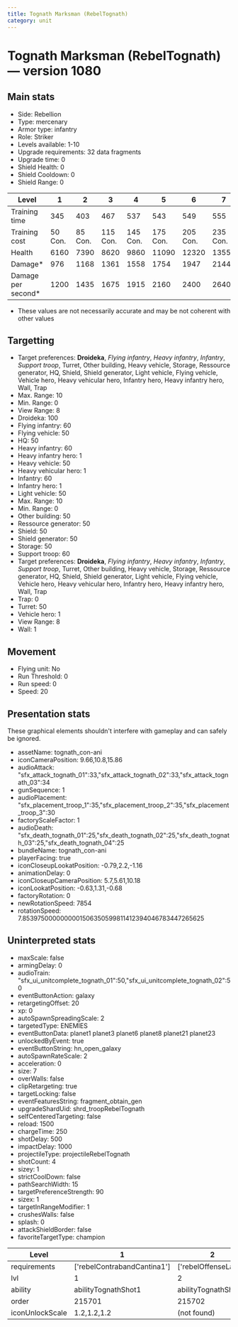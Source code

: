 ```yaml
---
title: Tognath Marksman (RebelTognath)
category: unit
---
```


# Tognath Marksman (RebelTognath) — version 1080

## Main stats

  * Side: Rebellion
  * Type: mercenary
  * Armor type: infantry
  * Role: Striker
  * Levels available: 1-10
  * Upgrade requirements: 32 data fragments
  * Upgrade time: 0
  * Shield Health: 0
  * Shield Cooldown: 0
  * Shield Range: 0

|Level             |1      |2      |3       |4       |5       |6       |7       |8       |9       |10      |
|------------------|-------|-------|--------|--------|--------|--------|--------|--------|--------|--------|
|Training time     |345    |403    |467     |537     |543     |549     |555     |561     |567     |573     |
|Training cost     |50 Con.|85 Con.|115 Con.|145 Con.|175 Con.|205 Con.|235 Con.|265 Con.|295 Con.|325 Con.|
|Health            |6160   |7390   |8620    |9860    |11090   |12320   |13550   |14780   |16020   |18480   |
|Damage*           |976    |1168   |1361    |1558    |1754    |1947    |2144    |2336    |2529    |2918    |
|Damage per second*|1200   |1435   |1675    |1915    |2160    |2400    |2640    |2875    |3115    |3590    |

* These values are not necessarily accurate and may be not coherent with other values

## Targetting

  * Target preferences: **Droideka**, _Flying infantry_, _Heavy infantry_, _Infantry_, _Support troop_, Turret, Other building, Heavy vehicle, Storage, Ressource generator, HQ, Shield, Shield generator, Light vehicle, Flying vehicle, Vehicle hero, Heavy vehicular hero, Infantry hero, Heavy infantry hero, Wall, Trap
  * Max. Range: 10
  * Min. Range: 0
  * View Range: 8
  * Droideka: 100
  * Flying infantry: 60
  * Flying vehicle: 50
  * HQ: 50
  * Heavy infantry: 60
  * Heavy infantry hero: 1
  * Heavy vehicle: 50
  * Heavy vehicular hero: 1
  * Infantry: 60
  * Infantry hero: 1
  * Light vehicle: 50
  * Max. Range: 10
  * Min. Range: 0
  * Other building: 50
  * Ressource generator: 50
  * Shield: 50
  * Shield generator: 50
  * Storage: 50
  * Support troop: 60
  * Target preferences: **Droideka**, _Flying infantry_, _Heavy infantry_, _Infantry_, _Support troop_, Turret, Other building, Heavy vehicle, Storage, Ressource generator, HQ, Shield, Shield generator, Light vehicle, Flying vehicle, Vehicle hero, Heavy vehicular hero, Infantry hero, Heavy infantry hero, Wall, Trap
  * Trap: 0
  * Turret: 50
  * Vehicle hero: 1
  * View Range: 8
  * Wall: 1

## Movement

  * Flying unit: No
  * Run Threshold: 0
  * Run speed: 0
  * Speed: 20

## Presentation stats

These graphical elements shouldn't interfere with gameplay and can safely be ignored.

  * assetName: tognath_con-ani
  * iconCameraPosition: 9.66,10.8,15.86
  * audioAttack: "sfx_attack_tognath_01":33,"sfx_attack_tognath_02":33,"sfx_attack_tognath_03":34
  * gunSequence: 1
  * audioPlacement: "sfx_placement_troop_1":35,"sfx_placement_troop_2":35,"sfx_placement_troop_3":30
  * factoryScaleFactor: 1
  * audioDeath: "sfx_death_tognath_01":25,"sfx_death_tognath_02":25,"sfx_death_tognath_03":25,"sfx_death_tognath_04":25
  * bundleName: tognath_con-ani
  * playerFacing: true
  * iconCloseupLookatPosition: -0.79,2.2,-1.16
  * animationDelay: 0
  * iconCloseupCameraPosition: 5.7,5.61,10.18
  * iconLookatPosition: -0.63,1.31,-0.68
  * factoryRotation: 0
  * newRotationSpeed: 7854
  * rotationSpeed: 7.8539750000000001506350599811412394046783447265625

## Uninterpreted stats

  * maxScale: false
  * armingDelay: 0
  * audioTrain: "sfx_ui_unitcomplete_tognath_01":50,"sfx_ui_unitcomplete_tognath_02":50
  * eventButtonAction: galaxy
  * retargetingOffset: 20
  * xp: 0
  * autoSpawnSpreadingScale: 2
  * targetedType: ENEMIES
  * eventButtonData: planet1 planet3 planet6 planet8 planet21 planet23
  * unlockedByEvent: true
  * eventButtonString: hn_open_galaxy
  * autoSpawnRateScale: 2
  * acceleration: 0
  * size: 7
  * overWalls: false
  * clipRetargeting: true
  * targetLocking: false
  * eventFeaturesString: fragment_obtain_gen
  * upgradeShardUid: shrd_troopRebelTognath
  * selfCenteredTargeting: false
  * reload: 1500
  * chargeTime: 250
  * shotDelay: 500
  * impactDelay: 1000
  * projectileType: projectileRebelTognath
  * shotCount: 4
  * sizey: 1
  * strictCoolDown: false
  * pathSearchWidth: 15
  * targetPreferenceStrength: 90
  * sizex: 1
  * targetInRangeModifier: 1
  * crushesWalls: false
  * splash: 0
  * attackShieldBorder: false
  * favoriteTargetType: champion

|Level          |1                          |2                   |3                   |4                   |5                   |6                   |7                   |8                   |9                   |10                   |
|---------------|---------------------------|--------------------|--------------------|--------------------|--------------------|--------------------|--------------------|--------------------|--------------------|---------------------|
|requirements   |['rebelContrabandCantina1']|['rebelOffenseLab2']|['rebelOffenseLab3']|['rebelOffenseLab4']|['rebelOffenseLab5']|['rebelOffenseLab6']|['rebelOffenseLab7']|['rebelOffenseLab8']|['rebelOffenseLab9']|['rebelOffenseLab10']|
|lvl            |1                          |2                   |3                   |4                   |5                   |6                   |7                   |8                   |9                   |10                   |
|ability        |abilityTognathShot1        |abilityTognathShot2 |abilityTognathShot3 |abilityTognathShot4 |abilityTognathShot5 |abilityTognathShot6 |abilityTognathShot7 |abilityTognathShot8 |abilityTognathShot9 |abilityTognathShot10 |
|order          |215701                     |215702              |215703              |215704              |215705              |215706              |215707              |215708              |215709              |215710               |
|iconUnlockScale|1.2,1.2,1.2                |(not found)         |(not found)         |(not found)         |(not found)         |(not found)         |(not found)         |(not found)         |(not found)         |(not found)          |

